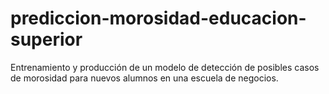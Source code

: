 # prediccion-morosidad-educacion-superior
Entrenamiento y producción de un modelo de detección de posibles casos de morosidad para nuevos alumnos en una escuela de negocios.
